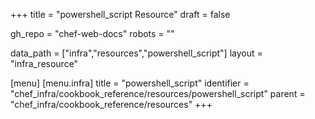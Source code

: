 +++
title = "powershell_script Resource"
draft = false

gh_repo = "chef-web-docs"
robots = ""

data_path = ["infra","resources","powershell_script"]
layout = "infra_resource"


[menu]
  [menu.infra]
    title = "powershell_script"
    identifier = "chef_infra/cookbook_reference/resources/powershell_script"
    parent = "chef_infra/cookbook_reference/resources"
+++

<!-- The contents of this page are automatically generated from the powershell_script.yaml file in the data directory. -->
<!-- To suggest a change, edit the https://github.com/chef/chef/blob/master/lib/chef/resource/powershell_script.rb file
      and submit a pull request to the https://github.com/chef/chef repository. -->
